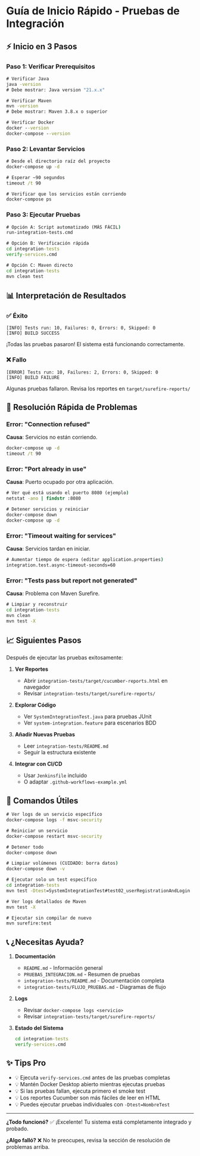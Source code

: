 # Guía de Inicio Rápido - Pruebas de Integración

## ⚡ Inicio en 3 Pasos

### Paso 1: Verificar Prerequisitos
```cmd
# Verificar Java
java -version
# Debe mostrar: Java version "21.x.x"

# Verificar Maven
mvn -version
# Debe mostrar: Maven 3.8.x o superior

# Verificar Docker
docker --version
docker-compose --version
```

### Paso 2: Levantar Servicios
```cmd
# Desde el directorio raíz del proyecto
docker-compose up -d

# Esperar ~90 segundos
timeout /t 90

# Verificar que los servicios están corriendo
docker-compose ps
```

### Paso 3: Ejecutar Pruebas
```cmd
# Opción A: Script automatizado (MÁS FÁCIL)
run-integration-tests.cmd

# Opción B: Verificación rápida
cd integration-tests
verify-services.cmd

# Opción C: Maven directo
cd integration-tests
mvn clean test
```

## 📊 Interpretación de Resultados

### ✅ Éxito
```
[INFO] Tests run: 10, Failures: 0, Errors: 0, Skipped: 0
[INFO] BUILD SUCCESS
```
¡Todas las pruebas pasaron! El sistema está funcionando correctamente.

### ❌ Fallo
```
[ERROR] Tests run: 10, Failures: 2, Errors: 0, Skipped: 0
[INFO] BUILD FAILURE
```
Algunas pruebas fallaron. Revisa los reportes en `target/surefire-reports/`

## 🐛 Resolución Rápida de Problemas

### Error: "Connection refused"
**Causa**: Servicios no están corriendo.
```cmd
docker-compose up -d
timeout /t 90
```

### Error: "Port already in use"
**Causa**: Puerto ocupado por otra aplicación.
```cmd
# Ver qué está usando el puerto 8080 (ejemplo)
netstat -ano | findstr :8080

# Detener servicios y reiniciar
docker-compose down
docker-compose up -d
```

### Error: "Timeout waiting for services"
**Causa**: Servicios tardan en iniciar.
```cmd
# Aumentar tiempo de espera (editar application.properties)
integration.test.async-timeout-seconds=60
```

### Error: "Tests pass but report not generated"
**Causa**: Problema con Maven Surefire.
```cmd
# Limpiar y reconstruir
cd integration-tests
mvn clean
mvn test -X
```

## 📈 Siguientes Pasos

Después de ejecutar las pruebas exitosamente:

1. **Ver Reportes**
   - Abrir `integration-tests/target/cucumber-reports.html` en navegador
   - Revisar `integration-tests/target/surefire-reports/`

2. **Explorar Código**
   - Ver `SystemIntegrationTest.java` para pruebas JUnit
   - Ver `system-integration.feature` para escenarios BDD

3. **Añadir Nuevas Pruebas**
   - Leer `integration-tests/README.md`
   - Seguir la estructura existente

4. **Integrar con CI/CD**
   - Usar `Jenkinsfile` incluido
   - O adaptar `.github-workflows-example.yml`

## 🎯 Comandos Útiles

```cmd
# Ver logs de un servicio específico
docker-compose logs -f msvc-security

# Reiniciar un servicio
docker-compose restart msvc-security

# Detener todo
docker-compose down

# Limpiar volúmenes (CUIDADO: borra datos)
docker-compose down -v

# Ejecutar solo un test específico
cd integration-tests
mvn test -Dtest=SystemIntegrationTest#test02_userRegistrationAndLogin

# Ver logs detallados de Maven
mvn test -X

# Ejecutar sin compilar de nuevo
mvn surefire:test
```

## 📞 ¿Necesitas Ayuda?

1. **Documentación**
   - `README.md` - Información general
   - `PRUEBAS_INTEGRACION.md` - Resumen de pruebas
   - `integration-tests/README.md` - Documentación completa
   - `integration-tests/FLUJO_PRUEBAS.md` - Diagramas de flujo

2. **Logs**
   - Revisar `docker-compose logs <servicio>`
   - Revisar `integration-tests/target/surefire-reports/`

3. **Estado del Sistema**
   ```cmd
   cd integration-tests
   verify-services.cmd
   ```

## ✨ Tips Pro

- 💡 Ejecuta `verify-services.cmd` antes de las pruebas completas
- 💡 Mantén Docker Desktop abierto mientras ejecutas pruebas
- 💡 Si las pruebas fallan, ejecuta primero el smoke test
- 💡 Los reportes Cucumber son más fáciles de leer en HTML
- 💡 Puedes ejecutar pruebas individuales con `-Dtest=NombreTest`

---

**¿Todo funcionó?** ✅ ¡Excelente! Tu sistema está completamente integrado y probado.

**¿Algo falló?** ❌ No te preocupes, revisa la sección de resolución de problemas arriba.

